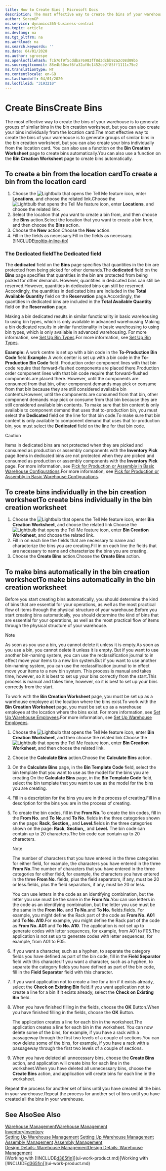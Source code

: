 ```yaml
---
title: How to Create Bins | Microsoft Docs
description: The most effective way to create the bins of your warehouse is to generate groups of similar bins in the bin creation worksheet, but you can also create your bins individually.
author: SorenGP
ms.service: dynamics365-business-central
ms.topic: article
ms.devlang: na
ms.tgt_pltfrm: na
ms.workload: na
ms.search.keywords: ''
ms.date: 04/01/2020
ms.author: sgroespe
ms.openlocfilehash: fcb76f9f5cddba76983ff8d3dcbb92a2c08d09b5
ms.sourcegitcommit: 88e4b30eaf6fa32af0c1452ce2f85ff1111c75e2
ms.translationtype: HT
ms.contentlocale: en-GB
ms.lasthandoff: 04/01/2020
ms.locfileid: "3193210"
---
```

# <a name="create-bins"></a><span data-ttu-id="761ec-103">Create Bins</span><span class="sxs-lookup"><span data-stu-id="761ec-103">Create Bins</span></span>
<span data-ttu-id="761ec-104">The most effective way to create the bins of your warehouse is to generate groups of similar bins in the bin creation worksheet, but you can also create your bins individually from the location card.</span><span class="sxs-lookup"><span data-stu-id="761ec-104">The most effective way to create the bins of your warehouse is to generate groups of similar bins in the bin creation worksheet, but you can also create your bins individually from the location card.</span></span> <span data-ttu-id="761ec-105">You can also use a function on the **Bin Creation Worksheet** page to create bins automatically.</span><span class="sxs-lookup"><span data-stu-id="761ec-105">You can also use a function on the **Bin Creation Worksheet** page to create bins automatically.</span></span>  

## <a name="to-create-a-bin-from-the-location-card"></a><span data-ttu-id="761ec-106">To create a bin from the location card</span><span class="sxs-lookup"><span data-stu-id="761ec-106">To create a bin from the location card</span></span>  
1.  <span data-ttu-id="761ec-107">Choose the ![Lightbulb that opens the Tell Me feature](media/ui-search/search_small.png "Tell me what you want to do") icon, enter **Locations**, and choose the related link.</span><span class="sxs-lookup"><span data-stu-id="761ec-107">Choose the ![Lightbulb that opens the Tell Me feature](media/ui-search/search_small.png "Tell me what you want to do") icon, enter **Locations**, and choose the related link.</span></span>  
2.  <span data-ttu-id="761ec-108">Select the location that you want to create a bin from, and then choose the **Bins** action.</span><span class="sxs-lookup"><span data-stu-id="761ec-108">Select the location that you want to create a bin from, and then choose the **Bins** action.</span></span>  
3. <span data-ttu-id="761ec-109">Choose the **New** action.</span><span class="sxs-lookup"><span data-stu-id="761ec-109">Choose the **New** action.</span></span>
4. <span data-ttu-id="761ec-110">Fill in the fields as necessary.</span><span class="sxs-lookup"><span data-stu-id="761ec-110">Fill in the fields as necessary.</span></span> [!INCLUDE[tooltip-inline-tip](includes/tooltip-inline-tip_md.md)]

### <a name="the-dedicated-field"></a><span data-ttu-id="761ec-111">The Dedicated field</span><span class="sxs-lookup"><span data-stu-id="761ec-111">The Dedicated field</span></span>
<span data-ttu-id="761ec-112">The **dedicated** field on the **Bins** page specifies that quantities in the bin are protected from being picked for other demands.</span><span class="sxs-lookup"><span data-stu-id="761ec-112">The **dedicated** field on the **Bins** page specifies that quantities in the bin are protected from being picked for other demands.</span></span> <span data-ttu-id="761ec-113">However, quantities in dedicated bins can still be reserved.</span><span class="sxs-lookup"><span data-stu-id="761ec-113">However, quantities in dedicated bins can still be reserved.</span></span> <span data-ttu-id="761ec-114">Accordingly, the quantities in dedicated bins are included in the **Total Available Quantity** field on the **Reservation** page.</span><span class="sxs-lookup"><span data-stu-id="761ec-114">Accordingly, the quantities in dedicated bins are included in the **Total Available Quantity** field on the **Reservation** page.</span></span>

<span data-ttu-id="761ec-115">Making a bin dedicated results in similar functionality in basic warehousing to using bin types, which is only available in advanced warehousing.</span><span class="sxs-lookup"><span data-stu-id="761ec-115">Making a bin dedicated results in similar functionality in basic warehousing to using bin types, which is only available in advanced warehousing.</span></span> <span data-ttu-id="761ec-116">For more information, see [Set Up Bin Types](warehouse-how-to-set-up-bin-types.md).</span><span class="sxs-lookup"><span data-stu-id="761ec-116">For more information, see [Set Up Bin Types](warehouse-how-to-set-up-bin-types.md).</span></span>

<span data-ttu-id="761ec-117">**Example:** A work centre is set up with a bin code in the **To-Production Bin Code** field.</span><span class="sxs-lookup"><span data-stu-id="761ec-117">**Example:** A work center is set up with a bin code in the **To-Production Bin Code** field.</span></span> <span data-ttu-id="761ec-118">Production order component lines with that bin code require that forward-flushed components are placed there.</span><span class="sxs-lookup"><span data-stu-id="761ec-118">Production order component lines with that bin code require that forward-flushed components are placed there.</span></span> <span data-ttu-id="761ec-119">However, until the components are consumed from that bin, other component demands may pick or consume from that bin because they are still considered available bin contents.</span><span class="sxs-lookup"><span data-stu-id="761ec-119">However, until the components are consumed from that bin, other component demands may pick or consume from that bin because they are still considered available bin contents.</span></span> <span data-ttu-id="761ec-120">To make sure that bin content is only available to component demand that uses that to-production bin, you must select the **Dedicated** field on the line for that bin code.</span><span class="sxs-lookup"><span data-stu-id="761ec-120">To make sure that bin content is only available to component demand that uses that to-production bin, you must select the **Dedicated** field on the line for that bin code.</span></span>

> [!Caution]
> <span data-ttu-id="761ec-121">Items in dedicated bins are not protected when they are picked and consumed as production or assembly components with the **Inventory Pick** page.</span><span class="sxs-lookup"><span data-stu-id="761ec-121">Items in dedicated bins are not protected when they are picked and consumed as production or assembly components with the **Inventory Pick** page.</span></span> <span data-ttu-id="761ec-122">For more information, see [Pick for Production or Assembly in Basic Warehouse Configurations](warehouse-how-to-pick-for-production.md).</span><span class="sxs-lookup"><span data-stu-id="761ec-122">For more information, see [Pick for Production or Assembly in Basic Warehouse Configurations](warehouse-how-to-pick-for-production.md).</span></span>

## <a name="to-create-bins-individually-in-the-bin-creation-worksheet"></a><span data-ttu-id="761ec-123">To create bins individually in the bin creation worksheet</span><span class="sxs-lookup"><span data-stu-id="761ec-123">To create bins individually in the bin creation worksheet</span></span>  
1.  <span data-ttu-id="761ec-124">Choose the ![Lightbulb that opens the Tell Me feature](media/ui-search/search_small.png "Tell me what you want to do") icon, enter **Bin Creation Worksheet**, and choose the related link.</span><span class="sxs-lookup"><span data-stu-id="761ec-124">Choose the ![Lightbulb that opens the Tell Me feature](media/ui-search/search_small.png "Tell me what you want to do") icon, enter **Bin Creation Worksheet**, and choose the related link.</span></span>  
2.  <span data-ttu-id="761ec-125">Fill in on each line the fields that are necessary to name and characterize the bins you are creating.</span><span class="sxs-lookup"><span data-stu-id="761ec-125">Fill in on each line the fields that are necessary to name and characterize the bins you are creating.</span></span>  
3.  <span data-ttu-id="761ec-126">Choose the **Create Bins** action.</span><span class="sxs-lookup"><span data-stu-id="761ec-126">Choose the **Create Bins** action.</span></span>  

## <a name="to-make-bins-automatically-in-the-bin-creation-worksheet"></a><span data-ttu-id="761ec-127">To make bins automatically in the bin creation worksheet</span><span class="sxs-lookup"><span data-stu-id="761ec-127">To make bins automatically in the bin creation worksheet</span></span>  
<span data-ttu-id="761ec-128">Before you start creating bins automatically, you should determine the kind of bins that are essential for your operations, as well as the most practical flow of items through the physical structure of your warehouse.</span><span class="sxs-lookup"><span data-stu-id="761ec-128">Before you start creating bins automatically, you should determine the kind of bins that are essential for your operations, as well as the most practical flow of items through the physical structure of your warehouse.</span></span>  

> [!NOTE]  
>  <span data-ttu-id="761ec-129">As soon as you use a bin, you cannot delete it unless it is empty.</span><span class="sxs-lookup"><span data-stu-id="761ec-129">As soon as you use a bin, you cannot delete it unless it is empty.</span></span> <span data-ttu-id="761ec-130">But if you want to use another bin-naming system, you can use the reclassification journal to in effect move your items to a new bin system.</span><span class="sxs-lookup"><span data-stu-id="761ec-130">But if you want to use another bin-naming system, you can use the reclassification journal to in effect move your items to a new bin system.</span></span> <span data-ttu-id="761ec-131">This process is manual and takes time, however, so it is best to set up your bins correctly from the start.</span><span class="sxs-lookup"><span data-stu-id="761ec-131">This process is manual and takes time, however, so it is best to set up your bins correctly from the start.</span></span>  

<span data-ttu-id="761ec-132">To work with the **Bin Creation Worksheet** page, you must be set up as a warehouse employee at the location where the bins exist.</span><span class="sxs-lookup"><span data-stu-id="761ec-132">To work with the **Bin Creation Worksheet** page, you must be set up as a warehouse employee at the location where the bins exist.</span></span> <span data-ttu-id="761ec-133">For more information, see [Set Up Warehouse Employees](warehouse-how-to-set-up-warehouse-employees.md).</span><span class="sxs-lookup"><span data-stu-id="761ec-133">For more information, see [Set Up Warehouse Employees](warehouse-how-to-set-up-warehouse-employees.md).</span></span>    

1.  <span data-ttu-id="761ec-134">Choose the ![Lightbulb that opens the Tell Me feature](media/ui-search/search_small.png "Tell me what you want to do") icon, enter **Bin Creation Worksheet**, and then choose the related link.</span><span class="sxs-lookup"><span data-stu-id="761ec-134">Choose the ![Lightbulb that opens the Tell Me feature](media/ui-search/search_small.png "Tell me what you want to do") icon, enter **Bin Creation Worksheet**, and then choose the related link.</span></span>  
2.  <span data-ttu-id="761ec-135">Choose the **Calculate Bins** action.</span><span class="sxs-lookup"><span data-stu-id="761ec-135">Choose the **Calculate Bins** action.</span></span>
3. <span data-ttu-id="761ec-136">On the **Calculate Bins** page, in the **Bin Template Code** field, select the bin template that you want to use as the model for the bins you are creating.</span><span class="sxs-lookup"><span data-stu-id="761ec-136">On the **Calculate Bins** page, in the **Bin Template Code** field, select the bin template that you want to use as the model for the bins you are creating.</span></span>
4.  <span data-ttu-id="761ec-137">Fill in a description for the bins you are in the process of creating.</span><span class="sxs-lookup"><span data-stu-id="761ec-137">Fill in a description for the bins you are in the process of creating.</span></span>  
5.  <span data-ttu-id="761ec-138">To create the bin codes, fill in the **From No.**</span><span class="sxs-lookup"><span data-stu-id="761ec-138">To create the bin codes, fill in the **From No.**</span></span> <span data-ttu-id="761ec-139">and **To No.**</span><span class="sxs-lookup"><span data-stu-id="761ec-139">and **To No.**</span></span> <span data-ttu-id="761ec-140">fields in the three categories shown on the page: **Rack**, **Section,**, and **Level.**</span><span class="sxs-lookup"><span data-stu-id="761ec-140">fields in the three categories shown on the page: **Rack**, **Section,**, and **Level.**</span></span> <span data-ttu-id="761ec-141">The bin code can contain up to 20 characters.</span><span class="sxs-lookup"><span data-stu-id="761ec-141">The bin code can contain up to 20 characters.</span></span>  

    > [!NOTE]  
    >  <span data-ttu-id="761ec-142">The number of characters that you have entered in the three categories for either field, for example, the characters you have entered in the three **From No.**</span><span class="sxs-lookup"><span data-stu-id="761ec-142">The number of characters that you have entered in the three categories for either field, for example, the characters you have entered in the three **From No.**</span></span> <span data-ttu-id="761ec-143">fields, plus the field separators, if any, must be 20 or less.</span><span class="sxs-lookup"><span data-stu-id="761ec-143">fields, plus the field separators, if any, must be 20 or less.</span></span>  

     <span data-ttu-id="761ec-144">You can use letters in the code as an identifying combination, but the letter you use must be the same in the **From No.**</span><span class="sxs-lookup"><span data-stu-id="761ec-144">You can use letters in the code as an identifying combination, but the letter you use must be the same in the **From No.**</span></span> <span data-ttu-id="761ec-145">and **To No.**</span><span class="sxs-lookup"><span data-stu-id="761ec-145">and **To No.**</span></span> <span data-ttu-id="761ec-146">fields.</span><span class="sxs-lookup"><span data-stu-id="761ec-146">fields.</span></span> <span data-ttu-id="761ec-147">For example, you might define the Rack part of the code as **From No. A01** and **To No. A10**.</span><span class="sxs-lookup"><span data-stu-id="761ec-147">For example, you might define the Rack part of the code as **From No. A01** and **To No. A10**.</span></span> <span data-ttu-id="761ec-148">The application is not set up to generate codes with letter sequences, for example, from A01 to F05.</span><span class="sxs-lookup"><span data-stu-id="761ec-148">The application is not set up to generate codes with letter sequences, for example, from A01 to F05.</span></span>  

6.  <span data-ttu-id="761ec-149">If you want a character, such as a hyphen, to separate the category fields you have defined as part of the bin code, fill in the **Field Separator** field with this character.</span><span class="sxs-lookup"><span data-stu-id="761ec-149">If you want a character, such as a hyphen, to separate the category fields you have defined as part of the bin code, fill in the **Field Separator** field with this character.</span></span>  
7.  <span data-ttu-id="761ec-150">If you want application not to create a line for a bin if it exists already, select the **Check on Existing Bin** field.</span><span class="sxs-lookup"><span data-stu-id="761ec-150">If you want application not to create a line for a bin if it exists already, select the **Check on Existing Bin** field.</span></span>  
8. <span data-ttu-id="761ec-151">When you have finished filling in the fields, choose the **OK** Button.</span><span class="sxs-lookup"><span data-stu-id="761ec-151">When you have finished filling in the fields, choose the **OK** Button.</span></span>

    <span data-ttu-id="761ec-152">The application creates a line for each bin in the worksheet.</span><span class="sxs-lookup"><span data-stu-id="761ec-152">The application creates a line for each bin in the worksheet.</span></span> <span data-ttu-id="761ec-153">You can now delete some of the bins, for example, if you have a rack with a passageway through the first two levels of a couple of sections.</span><span class="sxs-lookup"><span data-stu-id="761ec-153">You can now delete some of the bins, for example, if you have a rack with a passageway through the first two levels of a couple of sections.</span></span>  

9. <span data-ttu-id="761ec-154">When you have deleted all unnecessary bins, choose the **Create Bins** action, and application will create bins for each line in the worksheet.</span><span class="sxs-lookup"><span data-stu-id="761ec-154">When you have deleted all unnecessary bins, choose the **Create Bins** action, and application will create bins for each line in the worksheet.</span></span>  

<span data-ttu-id="761ec-155">Repeat the process for another set of bins until you have created all the bins in your warehouse.</span><span class="sxs-lookup"><span data-stu-id="761ec-155">Repeat the process for another set of bins until you have created all the bins in your warehouse.</span></span>  

## <a name="see-also"></a><span data-ttu-id="761ec-156">See Also</span><span class="sxs-lookup"><span data-stu-id="761ec-156">See Also</span></span>  
[<span data-ttu-id="761ec-157">Warehouse Management</span><span class="sxs-lookup"><span data-stu-id="761ec-157">Warehouse Management</span></span>](warehouse-manage-warehouse.md)  
[<span data-ttu-id="761ec-158">Inventory</span><span class="sxs-lookup"><span data-stu-id="761ec-158">Inventory</span></span>](inventory-manage-inventory.md)  
<span data-ttu-id="761ec-159">[Setting Up Warehouse Management](warehouse-setup-warehouse.md)   </span><span class="sxs-lookup"><span data-stu-id="761ec-159">[Setting Up Warehouse Management](warehouse-setup-warehouse.md)   </span></span>  
<span data-ttu-id="761ec-160">[Assembly Management](assembly-assemble-items.md)  </span><span class="sxs-lookup"><span data-stu-id="761ec-160">[Assembly Management](assembly-assemble-items.md)  </span></span>  
[<span data-ttu-id="761ec-161">Design Details: Warehouse Management</span><span class="sxs-lookup"><span data-stu-id="761ec-161">Design Details: Warehouse Management</span></span>](design-details-warehouse-management.md)  
<span data-ttu-id="761ec-162">[Working with [!INCLUDE[d365fin](includes/d365fin_md.md)]](ui-work-product.md)</span><span class="sxs-lookup"><span data-stu-id="761ec-162">[Working with [!INCLUDE[d365fin](includes/d365fin_md.md)]](ui-work-product.md)</span></span>
